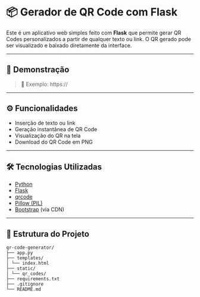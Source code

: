 # 📦 Gerador de QR Code com Flask

Este é um aplicativo web simples feito com **Flask** que permite gerar QR Codes personalizados a partir de qualquer texto ou link. O QR gerado pode ser visualizado e baixado diretamente da interface.

---

## 🚀 Demonstração

> 
> 
> 🔗 Exemplo: https://

---

## ⚙️ Funcionalidades

- Inserção de texto ou link
- Geração instantânea de QR Code
- Visualização do QR na tela
- Download do QR Code em PNG

---

## 🛠️ Tecnologias Utilizadas

- [Python](https://www.python.org/)
- [Flask](https://flask.palletsprojects.com/)
- [qrcode](https://pypi.org/project/qrcode/)
- [Pillow (PIL)](https://python-pillow.org/)
- [Bootstrap](https://getbootstrap.com/) (via CDN)

---

## 📂 Estrutura do Projeto
    qr-code-generator/
    ├── app.py
    ├── templates/
    │ └── index.html
    ├── static/
    │ └── qr_codes/
    ├── requirements.txt
    ├── .gitignore
    └── README.md

